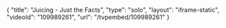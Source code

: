 {
    "title": "Juicing - Just the Facts",
    "type": "solo",
    "layout": "iframe-static",
    "videoId": "109989261",
    "url": "\/tvpembed\/109989261"
}